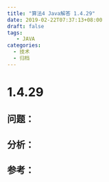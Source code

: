 ```yaml
---
title: "算法4 Java解答 1.4.29"
date: 2019-02-22T07:37:13+08:00
draft: false
tags:
   - JAVA
categories:
  - 技术
  - 归档
---
```



# 1.4.29

## 问题：


## 分析：


## 参考：


